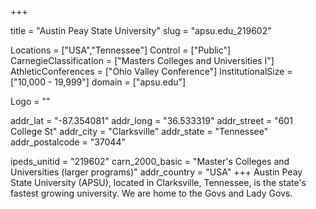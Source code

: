 
+++

title = "Austin Peay State University"
slug = "apsu.edu_219602"

Locations = ["USA","Tennessee"]
Control = ["Public"]
CarnegieClassification = ["Masters Colleges and Universities I"]
AthleticConferences = ["Ohio Valley Conference"]
InstitutionalSize = ["10,000 - 19,999"]
domain = ["apsu.edu"]

Logo = ""

addr_lat = "-87.354081"
addr_long = "36.533319"
addr_street = "601 College St"
addr_city = "Clarksville"
addr_state = "Tennessee"
addr_postalcode = "37044"

ipeds_unitid = "219602"
carn_2000_basic = "Master's Colleges and Universities (larger programs)"
addr_country = "USA"
+++
    Austin Peay State University (APSU), located in Clarksville, Tennessee, is the state's fastest growing university. We are home to the Govs and Lady Govs.
